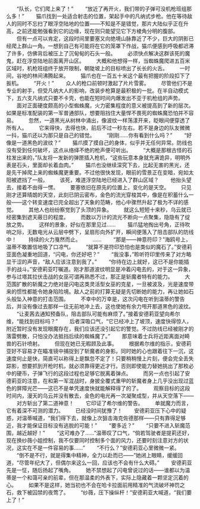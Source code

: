 　　“队长，它们爬上来了！”
　　“放近了再开火，我们带的子弹可没机枪班组那么多！”
　　猫爪找到一处适合射击的位置，架起手中的凡纳式步枪。他在等待敌人的同时不忘扫了眼浮空陆地的位置——不知是不是错觉，那片大陆似乎正在升高，之前还能勉强看到它的边缘，现在则只能望见它下方棱角分明的腹部。
　　但有一点可以肯定，这段时间里要塞又向绝境山脉靠近了不少，巨大的阴影已经爬上群山一角。一想到自己有可能将在它的笼罩下作战，猫爪便感到呼吸都迟滞了许多，仿佛背后被压上了沉甸甸的石头一般。
　　必须快点解决这群该死的魔鬼，赶在浮空陆地前面离开山区。
　　大概和他想得一样，当蜘蛛魔爬进五百米区域时，机枪班组终于放开限制，朝陡坡上的目标喷出了长长的火舌。
　　一时间，谷地的林间沸腾起来。
　　猫爪也在一百五十米这个最有把握的阶段扣下了扳机。
　　“开火！”
　　众人的枪口前顿时激起了片片雪雾。
　　尽管他们不是专业的射手，但受凡纳大人的影响，改装步枪算是最积极的一批。在半自动模式下，五六支凡纳式只要不卡壳，也能在短时间内爆发出不亚于机枪组的声势。
　　面对正面硬度颇高的小型蜘蛛魔，火力密集程度的意义被提高到了新的层次。如果是标准配装的第一军普通部队，想要阻挡住大量悍不畏死的蜘蛛魔恐怕并不容易。
　　忽然，一道黑光从树林中涌出，像波纹一样荡漾开来，眨眼间便穿透了所有人。
　　它来得快，去得也快，前后不过一秒左右。若不是身边的队友微微一抖，猫爪还以为那只是自己的错觉。
　　“刚刚……你有看到什么吗？”
　　“好像是一道黑色的波纹？”
　　猫爪摸了摸自己的身体，似乎并无任何异常。防线也没有受到任何破坏，这点从络绎不绝的枪声便可听出。
　　“大概是那根古怪的石柱发出来的，”队友将一发新的弹匣插入枪机，“这些玩意本身就充满诡异，明明外表是石头，里面却长着血肉。”
　　猫爪也没继续深究下去，比起无害的黑光，还是先干掉爬上来的蜘蛛魔更重要。不过他很快发现，眼前的雪景正在变暗，宛如太阳被遮挡了一般。
　　该死，难道浮空陆地已经进入了群山区域？
　　他抬头望去，接着不由得一愣。
　　要塞依旧在原先的位置上，变化的是天空。
　　只见刚才还算晴朗的天空，此刻已阴云密布，金色的流光穿梭其中，像是在积蓄什么一般——这个转变速度已完全超出了天象的范畴，他心中骤然升起了极为不详的感觉。
　　其他人也纷纷察觉到了头顶的异象。
　　就这么短短十来秒，乌云就已经密集到遮天蔽日的程度。
　　而数以万计的流光不断向一点聚集，隐隐有了绽放之势。
　　这样的景象，好似在那里见过……
　　猫爪猛地掏出号角，正待吹响之际，无数电光从云层中劈下，呈扇形向外扩开，瞬间便落入了阻击部队的防线中！
　　持续的火力戛然而止。
　　……
　　“那是——神意符印？”海鸥号上，温蒂不敢置信地吸了口凉气。
　　“就算不是符印恐怕也是类似的魔石了。”安德莉亚面色凝重地回道，“闪电，你还好吧？”
　　“我没事，”聆听符印里传来了对方略显干涩的声音，“敌人应该注意到我了。”
　　“你待在边上就好，这已不是你能插手的战斗。”安德莉亚叮嘱道。刚才那道波纹明显是冲着闪电去的，对于这一异象，参与过塔其拉伏击战的女巫可谓再熟悉不过，那正是斩魔者特有的能力。
　　大范围扩散的斩魔之力绝对是闪电这类灵活型女巫的克星，一旦被波及，光是速度带来的惯性都能令她身陷险境。敌人之前的打算无疑是先切断她的能力，再让她如石头般坠入神意的打击范围。
　　不幸中的万幸是，这次闪电在听到温蒂的警告后，并没有像过去那样一往无前地冲上去，这也使她有余力甩开那道黑色的波纹。
　　“让麦茜去通知预备队，阻击部队可能有麻烦了。”接着安德莉亚望向希尔维，“能找到目标吗？”
　　后者深吸口气，“它已经冲上了坡顶，速度快得惊人，附近暂时没有发现眼魔存在，我们应该还没引起它的警觉。不过防线已经被刚才的落雷劈散，只怕没办法抵挡后续的蜘蛛魔了。”
　　那意味着士兵将近距离面对畸兽的石针喷射。
　　但现在她已无暇顾及此事。
　　根据希尔维的指示，安德莉亚好不容易才在瞄准镜中捕捉到了斩魔者的身影。同时她的心也跟着往下一沉，这速度何止是快，简直可以称得上是飘忽不定了！只要稍稍慢上片刻，便会完全丢失踪影，想要抓到开枪时机，就必须靠得更近才行。否则即使能力替她挑出了那枚必中的硬币，子弹飞行的这段过程也足够它脱离着弹点。
　　而另一点也引起了安德莉亚的注意，在和第一军混战时，身披全覆式重甲的斩魔者身上几乎没出现过蓝色的屏障光芒——这已不是单凭速度快就能解释得了的了。
　　观察目标的这段时间内，漫天的乌云并没有散去，金色的电光再一次凝聚成型，并从天空落下——
　　对方斩出了第二道神意！
　　它印证了希尔维的警告。
　　单就魔力而言，它有着深不可测的潜力。
　　已经没时间犹豫了！
　　安德莉亚压下心中的疑惑，对温蒂喊道，“我们得下去，就像上次狙击海克佐德那样——只有靠得足够近，我才能保证目标没有逃脱的可能！”
　　“要多近？”
　　“只要不进入斩魔范围，越近越好！”
　　“这可难办了……”温蒂叹了口气，“倘若驾驶者是提莉还好，现在换纱薇小姐控制，我不仅要同时控制多个面的风力，还要时刻注意对方的状况，这实在不是一件容易的事……”
　　“不行么？”安德莉亚心里微微一紧。
　　“倒不是不行，就是得集中精神，全力以赴而已——”她闭上眼睛，缓缓回道，“尽管年纪大了，但偶尔来这么一回，应该也不会有什么大碍。”
　　安德莉亚先是一怔，随后扬起了嘴角。
　　她不禁想起了闪电曾说过的话——谁都以为温蒂是一个和蔼可亲的前辈，但在那温柔的外表下，实际上隐藏着一颗坚定沉着的心。
　　如果不是这样，她当初也不会在哈卡拉面前用精准的气流破坏神罚之石，救下被囚禁的夜莺了。
　　“纱薇，压下操纵杆！”安德莉亚大喊道，“我们要上了！”